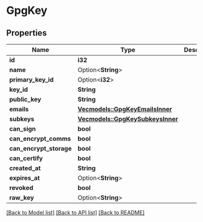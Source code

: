 # GpgKey

## Properties

Name | Type | Description | Notes
------------ | ------------- | ------------- | -------------
**id** | **i32** |  | 
**name** | Option<**String**> |  | [optional]
**primary_key_id** | Option<**i32**> |  | 
**key_id** | **String** |  | 
**public_key** | **String** |  | 
**emails** | [**Vec<models::GpgKeyEmailsInner>**](gpg_key_emails_inner.md) |  | 
**subkeys** | [**Vec<models::GpgKeySubkeysInner>**](gpg_key_subkeys_inner.md) |  | 
**can_sign** | **bool** |  | 
**can_encrypt_comms** | **bool** |  | 
**can_encrypt_storage** | **bool** |  | 
**can_certify** | **bool** |  | 
**created_at** | **String** |  | 
**expires_at** | Option<**String**> |  | 
**revoked** | **bool** |  | 
**raw_key** | Option<**String**> |  | 

[[Back to Model list]](../README.md#documentation-for-models) [[Back to API list]](../README.md#documentation-for-api-endpoints) [[Back to README]](../README.md)


